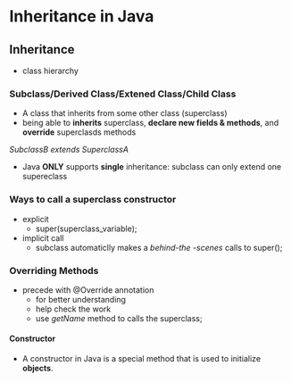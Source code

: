 # Inheritance in Java

## Inheritance
* class hierarchy
### Subclass/Derived Class/Extened Class/Child Class
* A class that inherits from some other class (superclass)
* being able to **inherits** superclass, **declare new fields & methods**, and **override** superclasds methods

*SubclassB extends SuperclassA*
* Java **ONLY** supports **single** inheritance: subclass can only extend one supereclass

### Ways to call a superclass constructor
* explicit
  * super(superclass_variable);
* implicit call
  * subclass automaticlly makes a *behind-the -scenes* calls to super();

### Overriding Methods
* precede with @Override annotation
  * for better understanding
  * help check the work
  * use *getName* method to calls the superclass;

#### Constructor
* A constructor in Java is a special method that is used to initialize **objects**.
